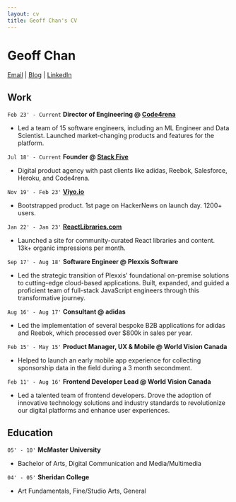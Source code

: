 ```yaml
---
layout: cv
title: Geoff Chan's CV
---
```

# Geoff Chan

<div id="webaddress">
<a href="geoff@stackfive.io">Email</a>
| <a href="http://geoffreychan.com">Blog</a>
| <a href="https://www.linkedin.com/in/geoffchan23/">LinkedIn</a>
</div>

## Work

`Feb 23' - Current`
__Director of Engineering @ [Code4rena](https://code4rena.com/)__
- Led a team of 15 software engineers, including an ML Engineer and Data Scientist. Launched market-changing products and features for the platform.

`Jul 18' - Current`
__Founder @ [Stack Five](https://stackfive.io/)__
- Digital product agency with past clients like adidas, Reebok, Salesforce, Heroku, and Code4rena.

`Nov 19' - Feb 23'`
__[Viyo.io](https://viyo.io/)__
- Bootstrapped product. 1st page on HackerNews on launch day. 1200+ users.

`Jan 22' - Jan 23'`
__[ReactLibraries.com](https://reactlibraries.com/)__
- Launched a site for community-curated React libraries and content. 13k+ organic impressions per month.

`Sep 17' - Aug 18'`
__Software Engineer @ Plexxis Software__
- Led the strategic transition of Plexxis' foundational on-premise solutions to cutting-edge cloud-based applications. Built, expanded, and guided a proficient team of full-stack JavaScript engineers through this transformative journey.

`Aug 16' - Aug 17'`
__Consultant @ adidas__
- Led the implementation of several bespoke B2B applications for adidas and Reebok, which processed over $800k in sales per year.

`Feb 15' - May 15'`
__Product Manager, UX & Mobile @ World Vision Canada__
- Helped to launch an early mobile app experience for collecting sponsorship data in the field during a 3 month secondment.

`Feb 11' - Aug 16'`
__Frontend Developer Lead @ World Vision Canada__
- Led a talented team of frontend developers. Drove the adoption of innovative technology solutions and industry standards to revolutionize our digital platforms and enhance user experiences.

## Education

`05' - 10'`
__McMaster University__
- Bachelor of Arts, Digital Communication and Media/Multimedia

`04' - 05'`
__Sheridan College__
- Art Fundamentals, Fine/Studio Arts, General

<!-- ### Footer

Last updated: May 2024 -->


